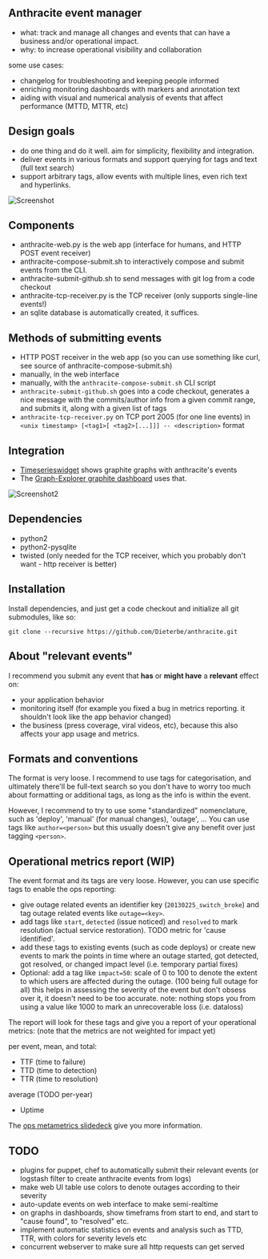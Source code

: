 ## Anthracite event manager ##

* what: track and manage all changes and events that can have a business and/or operational impact.
* why: to increase operational visibility and collaboration

some use cases:

* changelog for troubleshooting and keeping people informed
* enriching monitoring dashboards with markers and annotation text
* aiding with visual and numerical analysis of events that affect performance (MTTD, MTTR, etc)

## Design goals ##

* do one thing and do it well.  aim for simplicity, flexibility and integration.
* deliver events in various formats and support querying for tags and text (full text search)
* support arbitrary tags, allow events with multiple lines, even rich text and hyperlinks.

![Screenshot](https://raw.github.com/Dieterbe/anthracite/master/screenshots/screenshot.png)

## Components ##

* anthracite-web.py is the web app (interface for humans, and HTTP POST event receiver)
* anthracite-compose-submit.sh to interactively compose and submit events from the CLI.
* anthracite-submit-github.sh to send messages with git log from a code checkout
* anthracite-tcp-receiver.py is the TCP receiver (only supports single-line events!)
* an sqlite database is automatically created, it suffices.


## Methods of submitting events ##

* HTTP POST receiver in the web app (so you can use something like curl, see source of anthracite-compose-submit.sh)
* manually, in the web interface
* manually, with the `anthracite-compose-submit.sh` CLI script
* `anthracite-submit-github.sh` goes into a code checkout, generates a nice message with the commits/author info from a given
  commit range, and submits it, along with a given list of tags
* `anthracite-tcp-receiver.py` on TCP port 2005 (for one line events) in `<unix timestamp> [<tag1>[ <tag2>[...]]] -- <description>` format


## Integration ##

* [Timeserieswidget](https://github.com/Dieterbe/timeserieswidget) shows graphite graphs with anthracite's events
* The [Graph-Explorer graphite dashboard](https://github.com/Dieterbe/graph-explorer) uses that.

![Screenshot2](https://raw.github.com/Dieterbe/anthracite/master/screenshots/flot-annotated-event.png)

## Dependencies ##

* python2
* python2-pysqlite
* twisted (only needed for the TCP receiver, which you probably don't want - http receiver is better)


## Installation ##

Install dependencies, and just get a code checkout and initialize all git submodules, like so:

```
git clone --recursive https://github.com/Dieterbe/anthracite.git
```

## About "relevant events" ##

I recommend you submit any event that **has** or **might have** a **relevant** effect on:
* your application behavior
* monitoring itself (for example you fixed a bug in metrics reporting. it shouldn't look like the app behavior changed)
* the business (press coverage, viral videos, etc), because this also affects your app usage and metrics.


## Formats and conventions ##

The format is very loose.  I recommend to use tags for categorisation, and ultimately there'll be full-text search so you don't have to worry too much
about formatting or additional tags, as long as the info is within the event.

However, I recommend to try to use some "standardized" nomenclature, such as 'deploy', 'manual' (for manual changes), 'outage', ...
You can use tags like `author=<person>` but this usually doesn't give any benefit over just tagging `<person>`.


## Operational metrics report (WIP) ##

The event format and its tags are very loose.  However, you can use specific tags to enable the ops reporting:

* give outage related events an identifier key (`20130225_switch_broke`) and tag outage related events like `outage=<key>`.
* add tags like `start`, `detected` (issue noticed) and `resolved` to mark resolution (actual service restoration). TODO metric for 'cause identified'.
* add these tags to existing events (such as code deploys) or create new events to mark the points in time where an outage started,
  got detected, got resolved, or changed impact level (i.e. temporary partial fixes)
* Optional: add a tag like `impact=50`: scale of 0 to 100 to denote the extent to which users are affected during the outage. (100 being full outage for all)
  this helps in assessing the severity of the event but don't obsess over it, it doesn't need to be too accurate.
  note: nothing stops you from using a value like 1000 to mark an unrecoverable loss (i.e. dataloss)

The report will look for these tags and give you a report of your operational metrics: (note that the metrics are not weighted for impact yet)

per event, mean, and total:

* TTF (time to failure)
* TTD (time to detection)
* TTR (time to resolution)

average (TODO per-year)
* Uptime


The [ops metametrics slidedeck](http://www.slideshare.net/jallspaw/ops-metametrics-the-currency-you-pay-for-change) give you more information.


## TODO ##

* plugins for puppet, chef to automatically submit their relevant events (or logstash filter to create anthracite events from logs)
* make web UI table use colors to denote outages according to their severity
* auto-update events on web interface to make semi-realtime
* on graphs in dashboards, show timeframs from start to end, and start to "cause found", to "resolved" etc.
* implement automatic statistics on events and analysis such as TTD, TTR, with colors for severity levels etc
* concurrent webserver to make sure all http requests can get served

